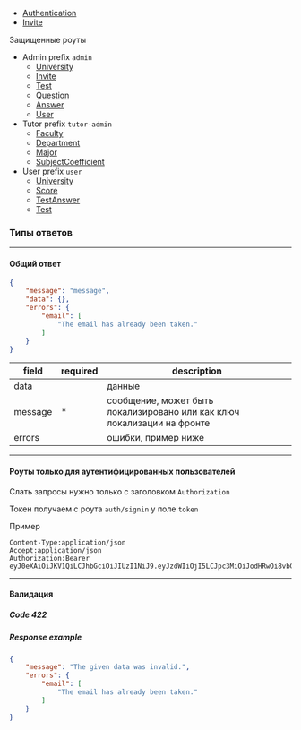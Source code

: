 
 - [Authentication](Authentication.md)  
 - [Invite](Invite.md)  


Защищенные роуты
 - Admin prefix `admin`
     - [University](Auth/Admin/University.md) 
     - [Invite](Auth/Admin/Invite.md) 
     - [Test](Auth/Admin/Test/Test.md) 
     - [Question](Auth/Admin/Test/Question.md) 
     - [Answer](Auth/Admin/Test/Answer.md) 
     - [User](Auth/Admin/User.md) 
 - Tutor prefix `tutor-admin`
     - [Faculty](Auth/Admin/Faculty.md) 
     - [Department](Auth/Admin/Department.md) 
     - [Major](Auth/Admin/Major.md) 
     - [SubjectCoefficient](Auth/Admin/SubjectCoefficient.md) 
 - User prefix `user`
     - [University](Auth/User/University.md) 
     - [Score](Auth/User/Score.md) 
     - [TestAnswer](Auth/User/TestAnswer.md) 
     - [Test](Auth/User/Test.md) 


### Типы ответов

---


#### Общий ответ
```json
{
    "message": "message",
    "data": {},
    "errors": {
        "email": [
            "The email has already been taken."
        ]
    }
}
```
| field | required  | description  | 
|---|---|---|
| data  |   | данные  |
| message  | *  |  сообщение, может быть локализировано или как ключ локализации на фронте |
| errors  |   |  ошибки, пример ниже |


___


#### Роуты только для аутентифицированных пользователей
Слать запросы нужно только с заголовком `Authorization`

Токен получаем с роута `auth/signin` у поле `token`

Пример
```text
Content-Type:application/json
Accept:application/json
Authorization:Bearer eyJ0eXAiOiJKV1QiLCJhbGciOiJIUzI1NiJ9.eyJzdWIiOjI5LCJpc3MiOiJodHRwOi8vbG9jYWxob3N0OjgwMDAvYXBpL2F1dGgvc2lnbmluIiwiaWF0IjoxNTI1Mjc4NTk5LCJleHAiOjE1MjUzNjQ5OTksIm5iZiI6MTUyNTI3ODU5OSwianRpIjoiRjIwME5SeFhwTDhKMEk0ayJ9.2tcwjCK507v0qd3PYaooT7Y9LPTJmhhe7cmzFLhXQuQ
```

---

#### Валидация

##### Code 422
##### Response example
```json
{
    "message": "The given data was invalid.",
    "errors": {
        "email": [
            "The email has already been taken."
        ]
    }
}
```